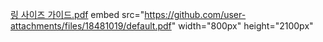 [링 사이즈 가이드.pdf](https://github.com/user-attachments/files/18481019/default.pdf)
embed src="https://github.com/user-attachments/files/18481019/default.pdf" width="800px" height="2100px"
